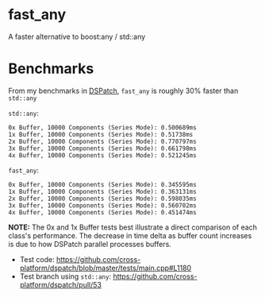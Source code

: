 # fast_any
A faster alternative to boost:any / std::any

# Benchmarks

From my benchmarks in <a href=https://github.com/cross-platform/dspatch>DSPatch</a>, `fast_any` is roughly 30% faster than `std::any`

`std::any`:
```
0x Buffer, 10000 Components (Series Mode): 0.500689ms
1x Buffer, 10000 Components (Series Mode): 0.51738ms
2x Buffer, 10000 Components (Series Mode): 0.770797ms
3x Buffer, 10000 Components (Series Mode): 0.661798ms
4x Buffer, 10000 Components (Series Mode): 0.521245ms
```

`fast_any`:
```
0x Buffer, 10000 Components (Series Mode): 0.345595ms
1x Buffer, 10000 Components (Series Mode): 0.363131ms
2x Buffer, 10000 Components (Series Mode): 0.598035ms
3x Buffer, 10000 Components (Series Mode): 0.560702ms
4x Buffer, 10000 Components (Series Mode): 0.451474ms
```

**NOTE:** The 0x and 1x Buffer tests best illustrate a direct comparison of each class's performance.
The decrease in time delta as buffer count increases is due to how DSPatch parallel processes buffers.

- Test code: https://github.com/cross-platform/dspatch/blob/master/tests/main.cpp#L1180
- Test branch using `std::any`: https://github.com/cross-platform/dspatch/pull/53
